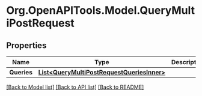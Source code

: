 # Org.OpenAPITools.Model.QueryMultiPostRequest

## Properties

Name | Type | Description | Notes
------------ | ------------- | ------------- | -------------
**Queries** | [**List&lt;QueryMultiPostRequestQueriesInner&gt;**](QueryMultiPostRequestQueriesInner.md) |  | [optional] 

[[Back to Model list]](../../README.md#documentation-for-models) [[Back to API list]](../../README.md#documentation-for-api-endpoints) [[Back to README]](../../README.md)

